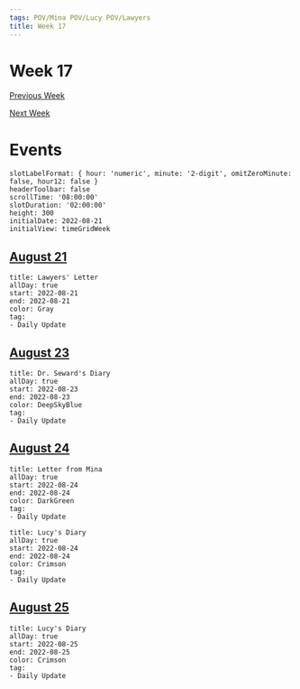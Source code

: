 ```yaml
---
tags: POV/Mina POV/Lucy POV/Lawyers 
title: Week 17
---
```


# Week 17

[Previous Week](2022-W34)

[Next Week](2022-W36)

# Events

```itinerary
slotLabelFormat: { hour: 'numeric', minute: '2-digit', omitZeroMinute: false, hour12: false }
headerToolbar: false
scrollTime: '08:00:00'
slotDuration: '02:00:00'
height: 300
initialDate: 2022-08-21
initialView: timeGridWeek
```

## [August 21](2022-08-22.md)

```itinerary-event
title: Lawyers' Letter
allDay: true
start: 2022-08-21
end: 2022-08-21
color: Gray
tag:
- Daily Update
```

## [August 23](2022-08-23.md)

```itinerary-event
title: Dr. Seward's Diary
allDay: true
start: 2022-08-23
end: 2022-08-23
color: DeepSkyBlue
tag:
- Daily Update
```

## [August 24](2022-08-24.md)

```itinerary-event
title: Letter from Mina
allDay: true
start: 2022-08-24
end: 2022-08-24
color: DarkGreen
tag:
- Daily Update
```
```itinerary-event
title: Lucy's Diary
allDay: true
start: 2022-08-24
end: 2022-08-24
color: Crimson
tag:
- Daily Update
```

## [August 25](2022-08-25.md)

```itinerary-event
title: Lucy's Diary
allDay: true
start: 2022-08-25
end: 2022-08-25
color: Crimson
tag:
- Daily Update
```